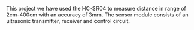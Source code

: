 This project we have used the HC-SR04 to measure distance in range of 2cm-400cm with an accuracy of 3mm. The sensor module consists of an ultrasonic transmitter, receiver and control circuit.
